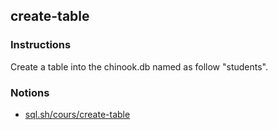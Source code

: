 ## create-table

### Instructions

Create a table into the chinook.db named as follow "students".

### Notions

- [sql.sh/cours/create-table](https://sql.sh/cours/create-table)
